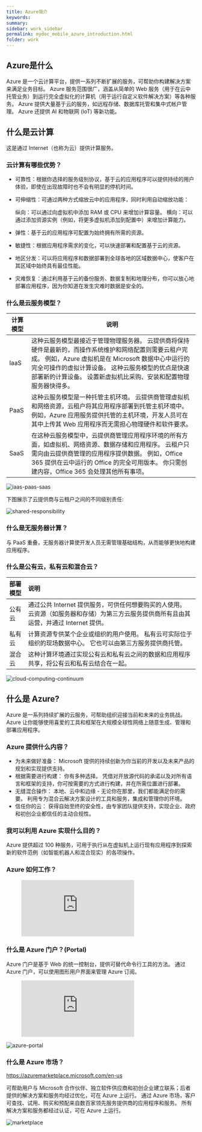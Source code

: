 ```yaml
---
title: Azure简介
keywords:
summary: 
sidebar: work_sidebar
permalink: mydoc_mobile_azure_introduction.html
folder: work
---
```


## Azure是什么

Azure 是一个云计算平台，提供一系列不断扩展的服务，可帮助你构建解决方案来满足业务目标。 Azure 服务范围很广，涵盖从简单的 Web 服务（用于在云中托管业务）到运行完全虚拟化的计算机（用于运行自定义软件解决方案）等各种服务。
Azure 提供大量基于云的服务，如远程存储、数据库托管和集中式帐户管理。
Azure 还提供 AI 和物联网 (IoT) 等新功能。

## 什么是云计算

这是通过 Internet（也称为云）提供计算服务。

### 云计算有哪些优势？

* 可靠性：根据你选择的服务级别协议，基于云的应用程序可以提供持续的用户体验，即使在出现故障时也不会有明显的停机时间。

* 可伸缩性：可通过两种方式缩放云中的应用程序，同时利用自动缩放功能：

    纵向：可以通过向虚拟机中添加 RAM 或 CPU 来增加计算容量。
    横向：可以通过添加资源实例（例如，将更多虚拟机添加到配置中）来增加计算能力。

* 弹性：基于云的应用程序可配置为始终拥有所需的资源。

* 敏捷性：根据应用程序需求的变化，可以快速部署和配置基于云的资源。

* 地区分发：可以将应用程序和数据部署到全球各地的区域数据中心，使客户在其区域中始终具有最佳性能。

* 灾难恢复：通过利用基于云的备份服务、数据复制和地理分布，你可以放心地部署应用程序，因为你知道在发生灾难时数据是安全的。

### 什么是云服务模型？

| 计算模型 | 说明 |
|---|---|
| IaaS | 这种云服务模型最接近于管理物理服务器。 云提供商将保持硬件是最新的，而操作系统维护和网络配置则需要云租户完成。 例如，Azure 虚拟机是在 Microsoft 数据中心中运行的完全可操作的虚拟计算设备。 这种云服务模型的优点是快速部署新的计算设备。 设置新虚拟机比采购、安装和配置物理服务器快得多。 |
| PaaS | 这种云服务模型是一种托管主机环境。 云提供商管理虚拟机和网络资源，云租户将其应用程序部署到托管主机环境中。 例如，Azure 应用服务提供托管的主机环境，开发人员可在其中上传其 Web 应用程序而无需担心物理硬件和软件要求。|
| SaaS | 在这种云服务模型中，云提供商管理应用程序环境的所有方面，如虚拟机、网络资源、数据存储和应用程序。 云租户只需向由云提供商管理的应用程序提供数据。 例如，Office 365 提供在云中运行的 Office 的完全可用版本。 你只需创建内容，Office 365 会处理其他所有事项。|

![iaas-paas-saas](../../images/iaas-paas-saas-expanded.png)

下图展示了云提供商与云租户之间的不同级别责任:

![shared-responsibility](../../images/shared-responsibility.png)

### 什么是无服务器计算？

与 PaaS 重叠，无服务器计算使开发人员无需管理基础结构，从而能够更快地构建应用程序。

### 什么是公有云，私有云和混合云？

| 部署模型 | 说明 |
| :------- |:---- |
| 公有云   | 通过公共 Internet 提供服务，可供任何想要购买的人使用。 云资源（如服务器和存储）为第三方云服务提供商所有且由其运营，并通过 Internet 提供。 |
| 私有云   | 计算资源专供某个企业或组织的用户使用。 私有云可实际位于组织的现场数据中心。 它也可以由第三方服务提供商托管。                              |
| 混合云   | 这种计算环境通过实现公有云和私有云之间的数据和应用程序共享，将公有云和私有云结合在一起。|

![cloud-computing-continuum](../../images/cloud-computing-continuum.png)

## 什么是 Azure?

Azure 是一系列持续扩展的云服务，可帮助组织迎接当前和未来的业务挑战。 Azure 让你能够使用喜爱的工具和框架在大规模全球性网络上随意生成、管理和部署应用程序。

### Azure 提供什么内容？

* 为未来做好准备： Microsoft 提供的持续创新为你当前的开发以及未来产品的规划和实现提供支持。
* 根据需要进行构建： 你有多种选择。 凭借对开放源代码的承诺以及对所有语言和框架的支持，你可按需要的方式进行构建，并在所需位置进行部署。
* 无缝混合操作： 本地、云中和边缘 - 无论你在那里，我们都能满足你的需要。 利用专为混合云解决方案设计的工具和服务，集成和管理你的环境。
* 信任你的云： 获得自始至终的安全性，由专家团队提供支持，实现企业、政府和初创企业都信任的主动合规性。

### 我可以利用 Azure 实现什么目的？

Azure 提供超过 100 种服务，可用于执行从在虚拟机上运行现有应用程序到探索新的软件范例（如智能机器人和混合现实）的各项操作。

### Azure 如何工作？

<figure class="video_container">
  <iframe src="https://www.microsoft.com/zh-cn/videoplayer/embed/RWlzQ6?postJsllMsg=true&autoCaptions=zh-cn" frameborder="0" allowfullscreen="true"> </iframe>
</figure>

### 什么是 Azure 门户？(Portal)

Azure 门户是基于 Web 的统一控制台，提供可替代命令行工具的方法。 通过 Azure 门户，可以使用图形用户界面来管理 Azure 订阅。

<figure class="video_container">
  <iframe src="https://www.microsoft.com/zh-cn/videoplayer/embed/RE4ICN6?postJsllMsg=true&autoCaptions=zh-cn" frameborder="0" allowfullscreen="true"> </iframe>
</figure>

![azure-portal](../../images/azure-portal.png)

### 什么是 Azure 市场？

<https://azuremarketplace.microsoft.com/en-us>

可帮助用户与 Microsoft 合作伙伴、独立软件供应商和初创企业建立联系；后者提供的解决方案和服务均经过优化，可在 Azure 上运行。 通过 Azure 市场，客户可查找、试用、购买和预配来自数百家领先服务提供商的应用程序和服务。 所有解决方案和服务都经过认证，可在 Azure 上运行。

![marketplace](../../images/marketplace.png)
